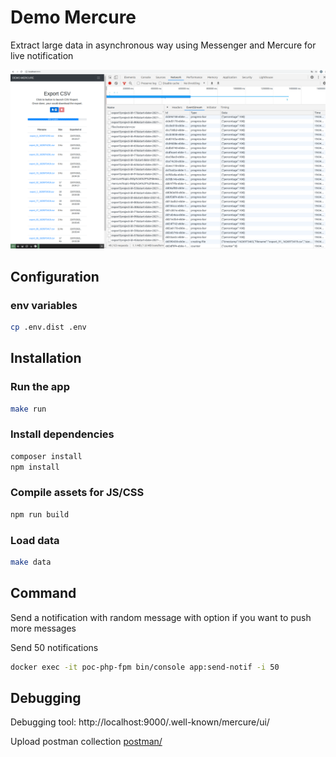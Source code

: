 # Demo Mercure

Extract large data in asynchronous way using Messenger and Mercure for live notification

![Screenshoot](doc/demo_mercure.png)

## Configuration

### env variables
```bash
cp .env.dist .env
```

## Installation

### Run the app
```bash
make run
```
### Install dependencies
```bash
composer install
npm install
```

### Compile assets for JS/CSS

```bash
npm run build
```

### Load data
```bash
make data
```
## Command

Send a notification with random message with option if you want to push more messages

Send 50 notifications
```bash
docker exec -it poc-php-fpm bin/console app:send-notif -i 50
```

## Debugging

Debugging tool: http://localhost:9000/.well-known/mercure/ui/

Upload postman collection [postman/](postman/)